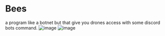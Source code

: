 # Bees
a program like a botnet but that give you drones access with some discord bots command.
![image](https://user-images.githubusercontent.com/107374485/181491030-d64fbf34-4334-4a22-a14b-8a22c4de85f3.png)
![image](https://user-images.githubusercontent.com/107374485/181491082-302666ee-7827-4342-85ff-bd153f4d3d50.png)
